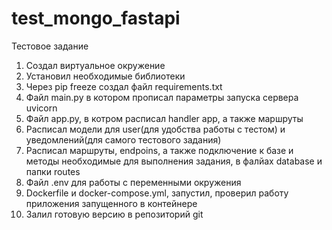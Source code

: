 # test_mongo_fastapi
Тестовое задание
1. Создал виртуальное окружение
2. Установил необходимые библиотеки
3. Через pip freeze создал файл requirements.txt
4. Файл main.py в котором прописал параметры запуска сервера uvicorn
5. Файл app.py, в котром расписал handler app, а также маршруты
6. Расписал модели для user(для удобства работы с тестом) и уведомлений(для самого тестового задания)
7. Расписал маршруты, endpoins, а также подключение к базе и методы необходимые для выполнения задания, в фалйах database и папки routes
8. Файл .env для работы с переменными окружения
9. Dockerfile и docker-compose.yml, запустил, проверил работу приложения запущенного в контейнере
10. Залил готовую версию в репозиторий git
